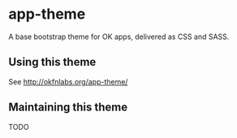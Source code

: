 # app-theme
A base bootstrap theme for OK apps, delivered as CSS and SASS.

## Using this theme
See http://okfnlabs.org/app-theme/

## Maintaining this theme
TODO
